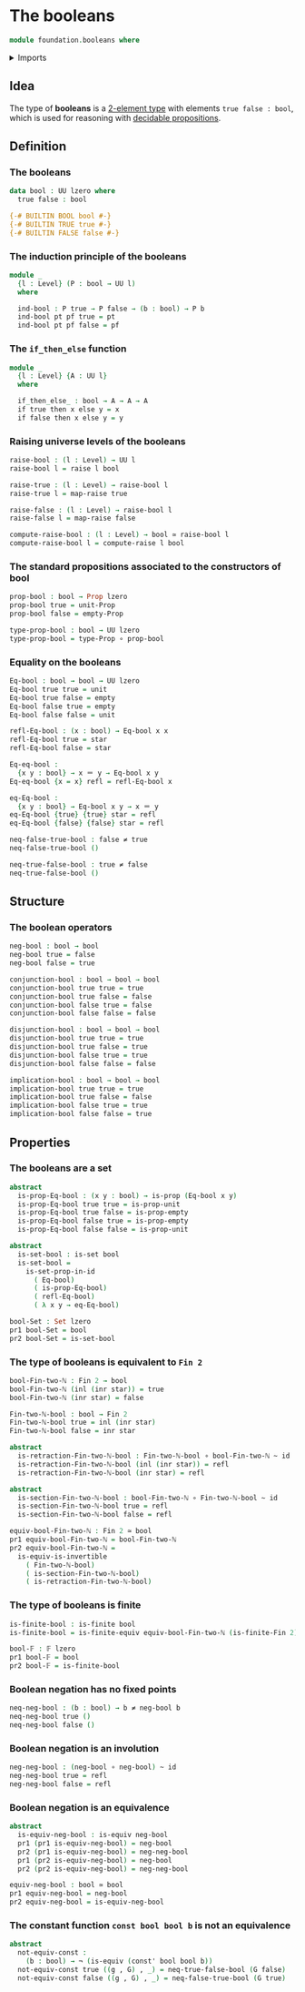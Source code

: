 # The booleans

```agda
module foundation.booleans where
```

<details><summary>Imports</summary>

```agda
open import foundation.dependent-pair-types
open import foundation.negated-equality
open import foundation.raising-universe-levels
open import foundation.unit-type
open import foundation.universe-levels

open import foundation-core.constant-maps
open import foundation-core.coproduct-types
open import foundation-core.empty-types
open import foundation-core.equivalences
open import foundation-core.function-types
open import foundation-core.homotopies
open import foundation-core.identity-types
open import foundation-core.injective-maps
open import foundation-core.negation
open import foundation-core.propositions
open import foundation-core.sets

open import univalent-combinatorics.finite-types
open import univalent-combinatorics.standard-finite-types
```

</details>

## Idea

The type of **booleans** is a
[2-element type](univalent-combinatorics.2-element-types.md) with elements
`true false : bool`, which is used for reasoning with
[decidable propositions](foundation-core.decidable-propositions.md).

## Definition

### The booleans

```agda
data bool : UU lzero where
  true false : bool

{-# BUILTIN BOOL bool #-}
{-# BUILTIN TRUE true #-}
{-# BUILTIN FALSE false #-}
```

### The induction principle of the booleans

```agda
module _
  {l : Level} (P : bool → UU l)
  where

  ind-bool : P true → P false → (b : bool) → P b
  ind-bool pt pf true = pt
  ind-bool pt pf false = pf
```

### The `if_then_else` function

```agda
module _
  {l : Level} {A : UU l}
  where

  if_then_else_ : bool → A → A → A
  if true then x else y = x
  if false then x else y = y
```

### Raising universe levels of the booleans

```agda
raise-bool : (l : Level) → UU l
raise-bool l = raise l bool

raise-true : (l : Level) → raise-bool l
raise-true l = map-raise true

raise-false : (l : Level) → raise-bool l
raise-false l = map-raise false

compute-raise-bool : (l : Level) → bool ≃ raise-bool l
compute-raise-bool l = compute-raise l bool
```

### The standard propositions associated to the constructors of bool

```agda
prop-bool : bool → Prop lzero
prop-bool true = unit-Prop
prop-bool false = empty-Prop

type-prop-bool : bool → UU lzero
type-prop-bool = type-Prop ∘ prop-bool
```

### Equality on the booleans

```agda
Eq-bool : bool → bool → UU lzero
Eq-bool true true = unit
Eq-bool true false = empty
Eq-bool false true = empty
Eq-bool false false = unit

refl-Eq-bool : (x : bool) → Eq-bool x x
refl-Eq-bool true = star
refl-Eq-bool false = star

Eq-eq-bool :
  {x y : bool} → x ＝ y → Eq-bool x y
Eq-eq-bool {x = x} refl = refl-Eq-bool x

eq-Eq-bool :
  {x y : bool} → Eq-bool x y → x ＝ y
eq-Eq-bool {true} {true} star = refl
eq-Eq-bool {false} {false} star = refl

neq-false-true-bool : false ≠ true
neq-false-true-bool ()

neq-true-false-bool : true ≠ false
neq-true-false-bool ()
```

## Structure

### The boolean operators

```agda
neg-bool : bool → bool
neg-bool true = false
neg-bool false = true

conjunction-bool : bool → bool → bool
conjunction-bool true true = true
conjunction-bool true false = false
conjunction-bool false true = false
conjunction-bool false false = false

disjunction-bool : bool → bool → bool
disjunction-bool true true = true
disjunction-bool true false = true
disjunction-bool false true = true
disjunction-bool false false = false

implication-bool : bool → bool → bool
implication-bool true true = true
implication-bool true false = false
implication-bool false true = true
implication-bool false false = true
```

## Properties

### The booleans are a set

```agda
abstract
  is-prop-Eq-bool : (x y : bool) → is-prop (Eq-bool x y)
  is-prop-Eq-bool true true = is-prop-unit
  is-prop-Eq-bool true false = is-prop-empty
  is-prop-Eq-bool false true = is-prop-empty
  is-prop-Eq-bool false false = is-prop-unit

abstract
  is-set-bool : is-set bool
  is-set-bool =
    is-set-prop-in-id
      ( Eq-bool)
      ( is-prop-Eq-bool)
      ( refl-Eq-bool)
      ( λ x y → eq-Eq-bool)

bool-Set : Set lzero
pr1 bool-Set = bool
pr2 bool-Set = is-set-bool
```

### The type of booleans is equivalent to `Fin 2`

```agda
bool-Fin-two-ℕ : Fin 2 → bool
bool-Fin-two-ℕ (inl (inr star)) = true
bool-Fin-two-ℕ (inr star) = false

Fin-two-ℕ-bool : bool → Fin 2
Fin-two-ℕ-bool true = inl (inr star)
Fin-two-ℕ-bool false = inr star

abstract
  is-retraction-Fin-two-ℕ-bool : Fin-two-ℕ-bool ∘ bool-Fin-two-ℕ ~ id
  is-retraction-Fin-two-ℕ-bool (inl (inr star)) = refl
  is-retraction-Fin-two-ℕ-bool (inr star) = refl

abstract
  is-section-Fin-two-ℕ-bool : bool-Fin-two-ℕ ∘ Fin-two-ℕ-bool ~ id
  is-section-Fin-two-ℕ-bool true = refl
  is-section-Fin-two-ℕ-bool false = refl

equiv-bool-Fin-two-ℕ : Fin 2 ≃ bool
pr1 equiv-bool-Fin-two-ℕ = bool-Fin-two-ℕ
pr2 equiv-bool-Fin-two-ℕ =
  is-equiv-is-invertible
    ( Fin-two-ℕ-bool)
    ( is-section-Fin-two-ℕ-bool)
    ( is-retraction-Fin-two-ℕ-bool)
```

### The type of booleans is finite

```agda
is-finite-bool : is-finite bool
is-finite-bool = is-finite-equiv equiv-bool-Fin-two-ℕ (is-finite-Fin 2)

bool-𝔽 : 𝔽 lzero
pr1 bool-𝔽 = bool
pr2 bool-𝔽 = is-finite-bool
```

### Boolean negation has no fixed points

```agda
neq-neg-bool : (b : bool) → b ≠ neg-bool b
neq-neg-bool true ()
neq-neg-bool false ()
```

### Boolean negation is an involution

```agda
neg-neg-bool : (neg-bool ∘ neg-bool) ~ id
neg-neg-bool true = refl
neg-neg-bool false = refl
```

### Boolean negation is an equivalence

```agda
abstract
  is-equiv-neg-bool : is-equiv neg-bool
  pr1 (pr1 is-equiv-neg-bool) = neg-bool
  pr2 (pr1 is-equiv-neg-bool) = neg-neg-bool
  pr1 (pr2 is-equiv-neg-bool) = neg-bool
  pr2 (pr2 is-equiv-neg-bool) = neg-neg-bool

equiv-neg-bool : bool ≃ bool
pr1 equiv-neg-bool = neg-bool
pr2 equiv-neg-bool = is-equiv-neg-bool
```

### The constant function `const bool bool b` is not an equivalence

```agda
abstract
  not-equiv-const :
    (b : bool) → ¬ (is-equiv (const' bool bool b))
  not-equiv-const true ((g , G) , _) = neq-true-false-bool (G false)
  not-equiv-const false ((g , G) , _) = neq-false-true-bool (G true)
```
